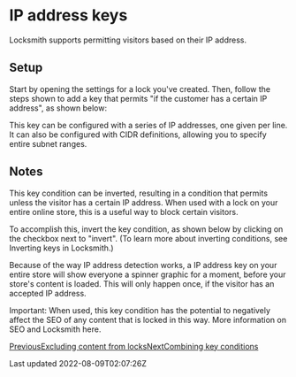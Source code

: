 # IP address keys

Locksmith supports permitting visitors based on their IP address.

## Setup

Start by opening the settings for a lock you've created. Then, follow the steps shown to add a key that permits "if the customer has a certain IP address", as shown below:

This key can be configured with a series of IP addresses, one given per line. It can also be configured with CIDR definitions, allowing you to specify entire subnet ranges.

## Notes

This key condition can be inverted, resulting in a condition that permits unless the visitor has a certain IP address. When used with a lock on your entire online store, this is a useful way to block certain visitors.

To accomplish this, invert the key condition, as shown below by clicking on the checkbox next to "invert". (To learn more about inverting conditions, see Inverting keys in Locksmith.)

Because of the way IP address detection works, a IP address key on your entire store will show everyone a spinner graphic for a moment, before your store's content is loaded. This will only happen once, if the visitor has an accepted IP address.

Important: When used, this key condition has the potential to negatively affect the SEO of any content that is locked in this way. More information on SEO and Locksmith here.

[PreviousExcluding content from locks](/keys/more/excluding-content-from-locks)[NextCombining key conditions](/keys/more/combining-key-conditions)

Last updated 2022-08-09T02:07:26Z